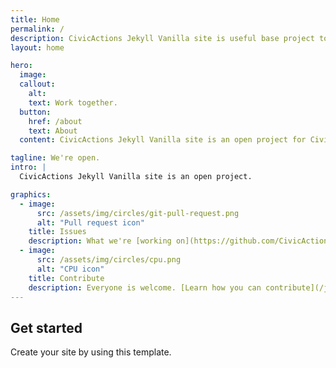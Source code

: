 ```yaml
---
title: Home
permalink: /
description: CivicActions Jekyll Vanilla site is useful base project to start your Jekyll site.
layout: home

hero:
  image:
  callout:
    alt:
    text: Work together.
  button:
    href: /about
    text: About
  content: CivicActions Jekyll Vanilla site is an open project for CivicActions team members and the community.

tagline: We're open.
intro: |
  CivicActions Jekyll Vanilla site is an open project.

graphics:
  - image:
      src: /assets/img/circles/git-pull-request.png
      alt: "Pull request icon"
    title: Issues
    description: What we're [working on](https://github.com/CivicActions/ca-jekyll-vanilla/issues).
  - image:
      src: /assets/img/circles/cpu.png
      alt: "CPU icon"
    title: Contribute
    description: Everyone is welcome. [Learn how you can contribute](/join) to CivicActions Jekyll Vanilla site.
---
```


## Get started

Create your site by using this template.
